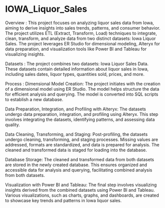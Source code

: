# IOWA_Liquor_Sales
Overview : 
This project focuses on analyzing liquor sales data from Iowa, aiming to derive insights into sales trends, patterns, and consumer behavior. The project utilizes ETL (Extract, Transform, Load) techniques to integrate, clean, transform, and analyze data from two distinct datasets: Iowa Liquor Sales. The project leverages ER Studio for dimensional modeling, Alteryx for data preparation, and visualization tools like Power BI and Tableau for visualizing insights.

Datasets : 
The project combines two datasets: Iowa Liquor Sales Data. These datasets contain detailed information about liquor sales in Iowa, including sales dates, liquor types, quantities sold, prices, and more.

Process : 
Dimensional Model Creation: The project initiates with the creation of a dimensional model using ER Studio. The model helps structure the data for efficient analysis and querying. The model is converted into SQL scripts to establish a new database.

Data Preparation, Integration, and Profiling with Alteryx: The datasets undergo data preparation, integration, and profiling using Alteryx. This step involves integrating the datasets, identifying patterns, and assessing data quality.

Data Cleaning, Transforming, and Staging: Post-profiling, the datasets undergo cleaning, transforming, and staging processes. Missing values are addressed, formats are standardized, and data is prepared for analysis. The cleaned and transformed data is staged for loading into the database.

Database Storage: The cleaned and transformed data from both datasets are stored in the newly created database. This ensures organized and accessible data for analysis and querying, facilitating combined analysis from both datasets.

Visualization with Power BI and Tableau: The final step involves visualizing insights derived from the combined datasets using Power BI and Tableau. Various visualizations, such as charts, graphs, and dashboards, are created to showcase key trends and patterns in Iowa liquor sales.
